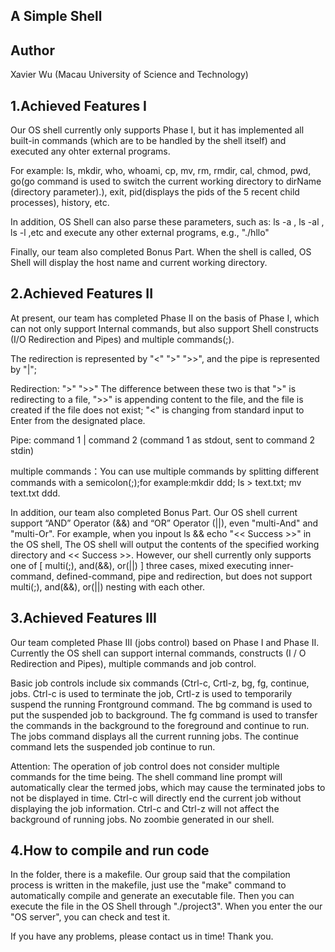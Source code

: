 ##  A Simple Shell

##	Author 
Xavier Wu (Macau  University of Science and Technology)

##	1.Achieved Features I

Our OS shell currently only supports Phase I, but it has implemented all built-in commands (which are to be handled by the shell itself) and executed any ohter external programs.

For example: ls, mkdir, who, whoami, cp, mv, rm, rmdir, cal, chmod, pwd, 
             go(go command is used to switch the current working directory to dirName (directory parameter).),
             exit, pid(displays the pids of the 5 recent child processes), history, etc. 
			 
In addition, OS Shell can also parse these parameters, such as: ls -a , ls -al , ls -l ,etc and execute any other external programs, e.g., "./hllo"

Finally, our team also completed Bonus Part. When the shell is called, OS Shell will display the host name and current working directory.


##	2.Achieved Features II
At present, our team has completed Phase II on the basis of Phase I, which can not only support Internal commands, but also support Shell constructs (I/O Redirection and Pipes) and multiple commands(;).

The redirection is represented by "<" ">" ">>", and the pipe is represented by "|";

Redirection: ">" ">>" The difference between these two is that ">" is redirecting to a file, ">>" is appending content to the file, and the file is created if the file does not exist;
             "<" is changing from standard input to Enter from the designated place.

Pipe: command 1 | command 2 (command 1 as stdout, sent to command 2 stdin)

multiple commands：You can use multiple commands by splitting different commands with a semicolon(;);for example:mkdir ddd; ls > text.txt; mv text.txt ddd.

In addition, our team also completed Bonus Part. Our OS shell current support “AND” Operator (&&) and “OR” Operator (||), even "multi-And" and "multi-Or".
For example, when you inpout ls && echo "<< Success >>" in the OS shell, The OS shell will output the contents of the specified working directory and << Success >>.
However, our shell currently only supports one of [ multi(;), and(&&), or(||) ] three cases, mixed executing inner-command, defined-command, pipe and redirection, but does not support multi(;), and(&&), or(||) nesting with each other.


##	3.Achieved Features III
Our team completed Phase III (jobs control) based on Phase I and Phase II. Currently the OS shell can support internal commands, constructs (I / O Redirection and Pipes), multiple commands and job control.

Basic job controls include six commands (Ctrl-c, Crtl-z, bg, fg, continue, jobs. 
Ctrl-c is used to terminate the job, Crtl-z is used to temporarily suspend the running Frontground command.
The bg command is used to put the suspended job to background. 
The fg command is used to transfer the commands in the background to the foreground and continue to run. 
The jobs command displays all the current running jobs. 
The continue command lets the suspended job continue to run.

Attention:
The operation of job control does not consider multiple commands for the time being. 
The shell command line prompt will automatically clear the termed jobs, which may cause the terminated jobs to not be displayed in time.
Ctrl-c will directly end the current job without displaying the job information.
Ctrl-c and Ctrl-z will not affect the background of running jobs.
No zoombie generated in our shell.


##	4.How to compile and run code
In the folder, there is a makefile. Our group said that the compilation process is written in the makefile, just use the "make" command to automatically compile and generate an executable file.
Then you can execute the file in the OS Shell through "./project3". When you enter the our "OS server", you can check and test it.

If you have any problems, please contact us in time! Thank you.
